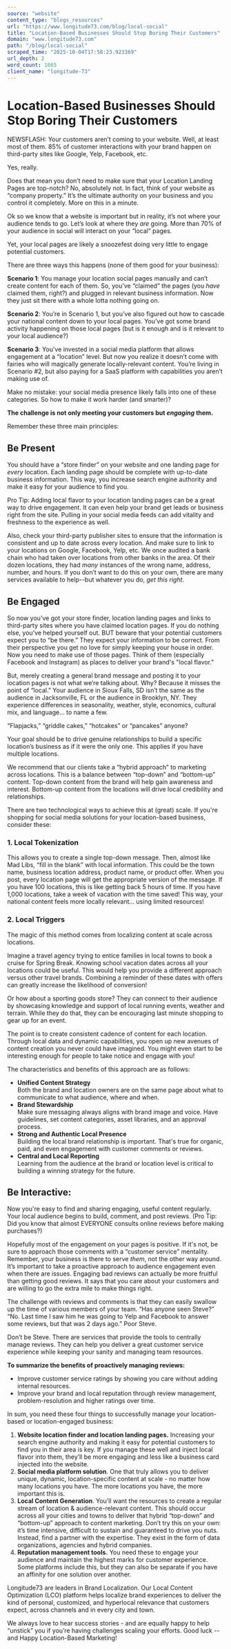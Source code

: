 ```yaml
---
source: "website"
content_type: "blogs_resources"
url: "https://www.longitude73.com/blog/local-social"
title: "Location-Based Businesses Should Stop Boring Their Customers"
domain: "www.longitude73.com"
path: "/blog/local-social"
scraped_time: "2025-10-04T17:58:23.923369"
url_depth: 2
word_count: 1665
client_name: "longitude-73"
---
```


# Location-Based Businesses Should Stop Boring Their Customers

NEWSFLASH: Your customers aren’t coming to your website. Well, at least most of them. 85% of customer interactions with your brand happen on third-party sites like Google, Yelp, Facebook, etc.

Yes, really.

Does that mean you don’t need to make sure that your Location Landing Pages are top-notch? No, absolutely not. In fact, think of your website as “company property.” It’s the ultimate authority on your business and you control it completely. More on this in a minute.

Ok so we know that a website is important but in reality, it’s not where your audience tends to go. Let’s look at where they _are_ going. More than 70% of your audience in social will interact on your “local” pages.

Yet, your local pages are likely a snoozefest doing very little to engage potential customers.

There are three ways this happens (none of them good for your business):

**Scenario 1**: You manage your location social pages manually and can’t create content for each of them. So, you’ve “claimed” the pages (you _have_ claimed them, right?) and plugged in relevant business information. Now they just sit there with a whole lotta nothing going on.

**Scenario 2**: You’re in Scenario 1, but you’ve also figured out how to cascade your national content down to your local pages. You’ve got some brand activity happening on those local pages (but is it enough and is it relevant to your local audience?)

**Scenario 3**: You’ve invested in a social media platform that allows engagement at a “location” level. But now you realize it doesn’t come with fairies who will magically generate locally-relevant content. You’re living in Scenario #2, but also paying for a SaaS platform with capabilities you aren’t making use of.

Make no mistake: your social media presence likely falls into one of these categories. So how to make it work harder (and smarter)?

**The challenge is not only meeting your customers but _engaging_ them.**

Remember these three main principles:

## **Be Present**

You should have a “store finder” on your website and one landing page for _every_ location. Each landing page should be complete with up-to-date business information. This way, you increase search engine authority and make it easy for your audience to find you.

Pro Tip: Adding local flavor to your location landing pages can be a great way to drive engagement. It can even help your brand get leads or business right from the site. Pulling in your social media feeds can add vitality and freshness to the experience as well.

Also, check your third-party publisher sites to ensure that the information is consistent and up to date across every location. And make sure to link to your locations on Google, Facebook, Yelp, etc. We once audited a bank chain who had taken over locations from other banks in the area. Of their dozen locations, they had _many_ instances of the wrong name, address, number, and hours. If you don’t want to do this on your own, there are many services available to help--but whatever you do, _get this right_.

## **Be Engaged**

So now you’ve got your store finder, location landing pages and links to third-party sites where you have claimed location pages. If you do nothing else, you’ve helped yourself out. BUT beware that your potential customers expect you to “be there.” They expect your information to be correct. From their perspective you get no love for simply keeping your house in order. Now you need to make use of those pages. Think of them (especially Facebook and Instagram) as places to deliver your brand's "local flavor."

But, merely creating a general brand message and posting it to your location pages is not what we’re talking about. Why? Because it misses the point of “local.” Your audience in Sioux Falls, SD isn’t the same as the audience in Jacksonville, FL or the audience in Brooklyn, NY. They experience differences in seasonality, weather, style, economics, cultural mix, and language... to name a few.

“Flapjacks,” “griddle cakes,” “hotcakes” or “pancakes” anyone?

Your goal should be to drive genuine relationships to build a specific location’s business as if it were the only one. This applies if you have multiple locations.

We recommend that our clients take a “hybrid approach” to marketing across locations. This is a balance between “top-down” and “bottom-up” content. Top-down content from the brand will help gain awareness and interest. Bottom-up content from the locations will drive local credibility and relationships.

There are two technological ways to achieve this at (great) scale. If you're shopping for social media solutions for your location-based business, consider these:

### **1. Local Tokenization**

This allows you to create a single top-down message. Then, almost like Mad Libs, “fill in the blank” with local information. This could be the town name, business location address, product name, or product offer. When you post, every location page will get the appropriate version of the message. If you have 100 locations, this is like getting back 5 hours of time. If you have 1,000 locations, take a week of vacation with the time saved! This way, your national content feels more locally relevant... using limited resources!

### **2. Local Triggers**

The magic of this method comes from localizing content at scale across locations.

Imagine a travel agency trying to entice families in local towns to book a cruise for Spring Break. Knowing school vacation dates across all your locations could be useful. This would help you provide a different approach versus other travel brands. Combining a reminder of these dates with offers can greatly increase the likelihood of conversion!

Or how about a sporting goods store? They can connect to their audience by showcasing knowledge and support of local running events, weather and terrain. While they do that, they can be encouraging last minute shopping to gear up for an event.

The point is to create consistent cadence of content for each location. Through local data and dynamic capabilities, you open up new avenues of content creation you never could have imagined. You might even start to be interesting enough for people to take notice and engage with you!

The characteristics and benefits of this approach are as follows:

*   **Unified Content Strategy**  
    Both the brand and location owners are on the same page about what to communicate to what audience, where and when.
*   **Brand Stewardship**  
    Make sure messaging always aligns with brand image and voice. Have guidelines, set content categories, asset libraries, and an approval process.
*   **Strong and Authentic Local Presence**  
    Building the local brand relationship is important. That's true for organic, paid, and even engagement with customer comments or reviews.
*   **Central and Local Reporting**  
    Learning from the audience at the brand or location level is critical to building a winning strategy for the future.

## **Be Interactive:**  

Now you're easy to find and sharing engaging, useful content regularly. Your local audience begins to build, comment, and post reviews. (Pro Tip: Did you know that almost EVERYONE consults online reviews before making purchases?)

Hopefully most of the engagement on your pages is positive. If it's not, be sure to approach those comments with a “customer service” mentality. Remember, your business is there to serve _them_, not the other way around. It’s important to take a proactive approach to audience engagement even when there are issues. Engaging bad reviews can actually be more fruitful than getting good reviews. It says that you care about your customers and are willing to go the extra mile to make things right.

The challenge with reviews and comments is that they can easily swallow up the time of various members of your team. “Has anyone seen Steve?” “No. Last time I saw him he was going to Yelp and Facebook to answer some reviews, but that was 2 days ago.” Poor Steve.

Don’t be Steve. There are services that provide the tools to centrally manage reviews. They can help you deliver a great customer service experience while keeping your sanity and managing team resources.

**To summarize the benefits of proactively managing reviews:**

*   Improve customer service ratings by showing you care without adding internal resources.
*   Improve your brand and local reputation through review management, problem-resolution and higher ratings over time.

In sum, you need these four things to successfully manage your location-based or location-engaged business:

1.  **Website location finder and location landing pages.** Increasing your search engine authority and making it easy for potential customers to find you in their area is key. If you manage these well and inject local flavor into them, they’ll be more engaging and less like a business card injected into the website.
2.  **Social media platform solution**. One that truly allows you to deliver unique, dynamic, location-specific content at scale - no matter how many locations you have. The more locations you have, the more important this is.
3.  **Local Content Generation**. You’ll want the resources to create a regular stream of location & audience-relevant content. This should occur across all your cities and towns to deliver that hybrid “top-down” and “bottom-up” approach to content marketing. Don’t try this on your own: it’s time intensive, difficult to sustain and guaranteed to drive you nuts. Instead, find a partner with the expertise. They exist in the form of data organizations, agencies and hybrid companies.
4.  **Reputation management tools.** You need these to engage your audience and maintain the highest marks for customer experience. Some platforms include this, but they can also be separate if you have an affinity for one solution over another.

Longitude73 are leaders in Brand Localization. Our Local Content Optimization (LCO) platform helps localize brand experiences to deliver the kind of personal, customized, and hyperlocal relevance that customers expect, across channels and in every city and town.

We always love to hear success stories - and are equally happy to help “unstick” you if you’re having challenges scaling your efforts. Good luck -- and Happy Location-Based Marketing!